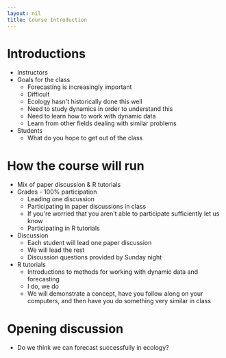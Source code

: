 ```yaml
---
layout: nil
title: Course Introduction
---
```


# Introductions

* Instructors
* Goals for the class
    * Forecasting is increasingly important
	* Difficult
	* Ecology hasn't historically done this well
	* Need to study dynamics in order to understand this
	* Need to learn how to work with dynamic data
	* Learn from other fields dealing with similar problems
* Students
    * What do you hope to get out of the class
	
# How the course will run

* Mix of paper discussion & R tutorials
* Grades - 100% participation
    * Leading one discussion
	* Participating in paper discussions in class
	* If you're worried that you aren't able to participate sufficiently let us know
	* Participating in R tutorials
* Discussion
    * Each student will lead one paper discussion
	* We will lead the rest
    * Discussion questions provided by Sunday night
* R tutorials
    * Introductions to methods for working with dynamic data and forecasting
	* I do, we do
	* We will demonstrate a concept, have you follow along on your computers,
      and then have you do something very similar in class

# Opening discussion

* Do we think we can forecast successfully in ecology?
